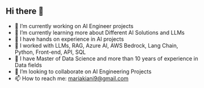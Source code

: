 ## Hi there 👋
- 🔭 I’m currently working on AI Engineer projects
- 🌱 I’m currently learning more about Different AI Solutions and LLMs
- 👋 I have hands on experience in AI projects
- 🌱 I worked with LLMs, RAG, Azure AI, AWS Bedrock, Lang Chain, Python, Front-end, API, SQL
- 🔭 I have Master of Data Science and more than 10 years of experience in Data fields
- 👯 I’m looking to collaborate on AI Engineering Projects
- 📫 How to reach me: mariakiani9@gmail.com

